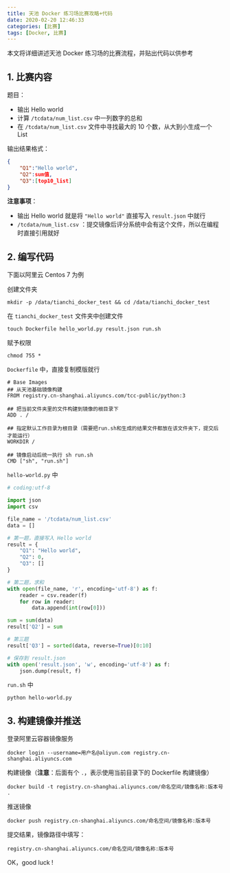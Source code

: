 ```yaml
---
title: 天池 Docker 练习场比赛攻略+代码
date: 2020-02-20 12:46:33
categories: [比赛]
tags: [Docker, 比赛]
---
```


本文将详细讲述天池 Docker 练习场的比赛流程，并贴出代码以供参考

## 1. 比赛内容

题目：

- 输出 Hello world
- 计算 `/tcdata/num_list.csv` 中一列数字的总和
- 在 `/tcdata/num_list.csv` 文件中寻找最大的 10 个数，从大到小生成一个 List

输出结果格式：

```json
{  
    "Q1":"Hello world", 
    "Q2":sum值, 
    "Q3":[top10_list] 
}
```

**注意事项**：

- 输出 Hello world 就是将 `"Hello world"` 直接写入 `result.json` 中就行
- `/tcdata/num_list.csv` ：提交镜像后评分系统中会有这个文件，所以在编程时直接引用就好

<!-- more -->

## 2. 编写代码

下面以阿里云 Centos 7 为例

创建文件夹

```shell
mkdir -p /data/tianchi_docker_test && cd /data/tianchi_docker_test
```

在 `tianchi_docker_test` 文件夹中创建文件

```shell
touch Dockerfile hello_world.py result.json run.sh
```

赋予权限

```shell
chmod 755 *
```

`Dockerfile` 中，直接复制模版就行

```
# Base Images
## 从天池基础镜像构建
FROM registry.cn-shanghai.aliyuncs.com/tcc-public/python:3

## 把当前文件夹里的文件构建到镜像的根目录下
ADD . /

## 指定默认工作目录为根目录（需要把run.sh和生成的结果文件都放在该文件夹下，提交后才能运行）
WORKDIR /

## 镜像启动后统一执行 sh run.sh
CMD ["sh", "run.sh"]
```

`hello-world.py` 中

```python
# coding:utf-8

import json
import csv

file_name = '/tcdata/num_list.csv'
data = []

# 第一题，直接写入 Hello world
result = {
    "Q1": "Hello world",
    "Q2": 0,
    "Q3": []
}

# 第二题，求和
with open(file_name, 'r', encoding='utf-8') as f:
    reader = csv.reader(f)
    for row in reader:
        data.append(int(row[0]))

sum = sum(data)
result['Q2'] = sum

# 第三题
result['Q3'] = sorted(data, reverse=True)[0:10]

# 保存到 result.json
with open('result.json', 'w', encoding='utf-8') as f:
    json.dump(result, f)
```

`run.sh` 中

```shell
python hello-world.py
```

## 3. 构建镜像并推送

登录阿里云容器镜像服务

```shell
docker login --username=用户名@aliyun.com registry.cn-shanghai.aliyuncs.com
```

构建镜像（**注意**：后面有个 `.`，表示使用当前目录下的 Dockerfile 构建镜像）

```shell
docker build -t registry.cn-shanghai.aliyuncs.com/命名空间/镜像名称:版本号 .
```

推送镜像

```shell
docker push registry.cn-shanghai.aliyuncs.com/命名空间/镜像名称:版本号
```

提交结果，镜像路径中填写：

```
registry.cn-shanghai.aliyuncs.com/命名空间/镜像名称:版本号
```

OK，good luck !